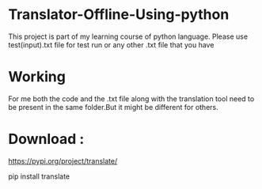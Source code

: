 # Translator-Offline-Using-python
This project is part of my learning course of python language.
Please use test(input).txt file for test run or any other .txt file that you have

# Working
For me both the code and the .txt file along with the translation tool need to be present in the same folder.But it might be different for others.

# Download :

https://pypi.org/project/translate/

pip install translate
